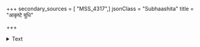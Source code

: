 +++
secondary_sources = [ "MSS_4317",]
jsonClass = "Subhaashita"
title = "आकृष्टे युधि"

+++

<details><summary>Text</summary>

आकृष्टे युधि कार्मुके समवदद् वामः करो दक्षिणं रे रे दक्षिणहस्त भोजनमहादानादि ते कुर्वतः।  
पश्चाद् गंन्तुमयुक्तमित्यथ पुनः सोऽप्यब्रवीदद्रवं प्रष्टुं राघवमाशुरावणशिरोवृन्दानि भिन्दानि किम्॥
</details>
